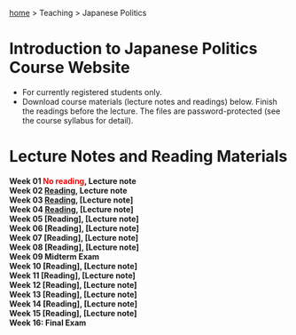 [home](https://hirosasada.github.io/) > Teaching > Japanese Politics  
# Introduction to Japanese Politics Course Website
- For currently registered students only.
- Download course materials (lecture notes and readings) below. Finish the readings before the lecture. The files are password-protected (see the course syllabus for detail).    
# Lecture Notes and Reading Materials  
**Week 01 <font color="Red">No reading</font>, Lecture note**  
**Week 02 [Reading](https://drive.google.com/open?id=1BPwn2tSQ1yprBT4b0Mq9hSxkvHczf4py), Lecture note**    
**Week 03 [Reading](https://drive.google.com/open?id=1SP9Fbhh2v8of-jYR1EjjTBswoqUgK0qI), [Lecture note]**  
**Week 04 [Reading](https://drive.google.com/open?id=1mcl1wfHTPu_rct8vs_H1ZWCKfHwmuKtS), [Lecture note]**  
**Week 05 [Reading], [Lecture note]**    
**Week 06 [Reading], [Lecture note]**    
**Week 07 [Reading], [Lecture note]**    
**Week 08 [Reading], [Lecture note]**  
**Week 09 Midterm Exam**  
**Week 10 [Reading], [Lecture note]**   
**Week 11 [Reading], [Lecture note]**  
**Week 12 [Reading], [Lecture note]**  
**Week 13 [Reading], [Lecture note]**  
**Week 14 [Reading], [Lecture note]**  
**Week 15 [Reading], [Lecture note]**  
**Week 16: Final Exam**    
